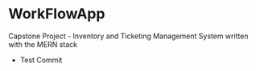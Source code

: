 # WorkFlowApp
Capstone Project - Inventory and Ticketing Management System written with the MERN stack

- Test Commit